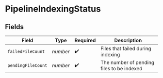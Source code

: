 # PipelineIndexingStatus


## Fields

| Field                                     | Type                                      | Required                                  | Description                               |
| ----------------------------------------- | ----------------------------------------- | ----------------------------------------- | ----------------------------------------- |
| `failedFileCount`                         | *number*                                  | :heavy_check_mark:                        | Files that failed during indexing         |
| `pendingFileCount`                        | *number*                                  | :heavy_check_mark:                        | The number of pending files to be indexed |